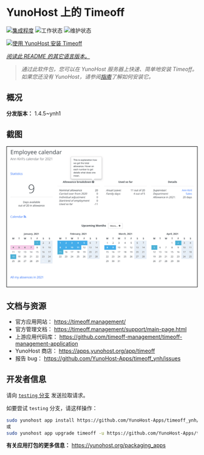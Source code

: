 <!--
注意：此 README 由 <https://github.com/YunoHost/apps/tree/master/tools/readme_generator> 自动生成
请勿手动编辑。
-->

# YunoHost 上的 Timeoff

[![集成程度](https://dash.yunohost.org/integration/timeoff.svg)](https://dash.yunohost.org/appci/app/timeoff) ![工作状态](https://ci-apps.yunohost.org/ci/badges/timeoff.status.svg) ![维护状态](https://ci-apps.yunohost.org/ci/badges/timeoff.maintain.svg)

[![使用 YunoHost 安装 Timeoff](https://install-app.yunohost.org/install-with-yunohost.svg)](https://install-app.yunohost.org/?app=timeoff)

*[阅读此 README 的其它语言版本。](./ALL_README.md)*

> *通过此软件包，您可以在 YunoHost 服务器上快速、简单地安装 Timeoff。*  
> *如果您还没有 YunoHost，请参阅[指南](https://yunohost.org/install)了解如何安装它。*

## 概况



**分发版本：** 1.4.5~ynh1

## 截图

![Timeoff 的截图](./doc/screenshots/smartmockups_kkjk5hh4-p-2000.png)

## 文档与资源

- 官方应用网站： <https://timeoff.management/>
- 官方管理文档： <https://timeoff.management/support/main-page.html>
- 上游应用代码库： <https://github.com/timeoff-management/timeoff-management-application>
- YunoHost 商店： <https://apps.yunohost.org/app/timeoff>
- 报告 bug： <https://github.com/YunoHost-Apps/timeoff_ynh/issues>

## 开发者信息

请向 [`testing` 分支](https://github.com/YunoHost-Apps/timeoff_ynh/tree/testing) 发送拉取请求。

如要尝试 `testing` 分支，请这样操作：

```bash
sudo yunohost app install https://github.com/YunoHost-Apps/timeoff_ynh/tree/testing --debug
或
sudo yunohost app upgrade timeoff -u https://github.com/YunoHost-Apps/timeoff_ynh/tree/testing --debug
```

**有关应用打包的更多信息：** <https://yunohost.org/packaging_apps>
